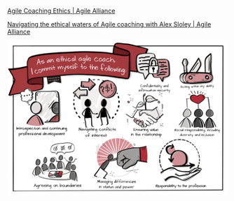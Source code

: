 [Agile Coaching Ethics | Agile Alliance](https://www.agilealliance.org/agile-coaching-code-of-ethical-conduct/#scenarios)

[Navigating the ethical waters of Agile coaching with Alex Sloley | Agile Alliance](https://www.agilealliance.org/navigating-the-ethical-waters-of-agile-coaching-with-alex-sloley/)

![942b60e24469c61aaa3c639c3d0ac2f8.png](../../_resources/942b60e24469c61aaa3c639c3d0ac2f8.png)

&nbsp;